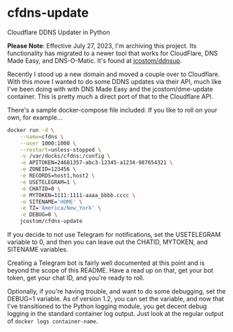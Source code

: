 # cfdns-update

Cloudflare DDNS Updater in Python

**Please Note**: Effective July 27, 2023, I'm archiving this project. Its functionality has migrated to a newer tool that works for CloudFlare, DNS Made Easy, and DNS-O-Matic. It's found at [jcostom/ddnsup](https://github.com/jcostom/ddnsup).

Recently I stood up a new domain and moved a couple over to Cloudflare. With this move I wanted to do some DDNS updates via their API, much like I've been doing with with DNS Made Easy and the jcostom/dme-update container. This is pretty much a direct port of that to the Cloudflare API.

There's a sample docker-compose file included. If you like to roll on your own, for example...

```bash
docker run -d \
    --name=cfdns \
    --user 1000:1000 \
    --restart=unless-stopped \
    -v /var/docks/cfdns:/config \
    -e APITOKEN=24681357-abc3-12345-a1234-987654321 \
    -e ZONEID=123456 \
    -e RECORDS=host1,host2 \
    -e USETELEGRAM=1 \
    -e CHATID=0 \
    -e MYTOKEN=1111:1111-aaaa_bbbb.cccc \
    -e SITENAME='HOME' \
    -e TZ='America/New_York' \
    -e DEBUG=0 \
    jcostom/cfdns-update
```

If you decide to not use Telegram for notifications, set the USETELEGRAM variable to 0, and then you can leave out the CHATID, MYTOKEN, and SITENAME variables.

Creating a Telegram bot is fairly well documented at this point and is beyond the scope of this README. Have a read up on that, get your bot token, get your chat ID, and you're ready to roll.

Optionally, if you're having trouble, and want to do some debugging, set the DEBUG=1 variable. As of version 1.2, you can set the variable, and now that I've transitioned to the Python logging module, you get decent debug logging in the standard container log output. Just look at the regular output of `docker logs container-name`.
